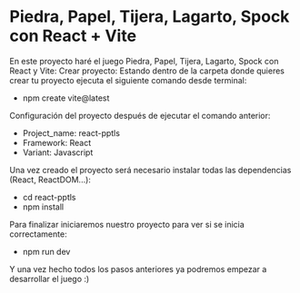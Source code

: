 # Piedra, Papel, Tijera, Lagarto, Spock con React + Vite
En este proyecto haré el juego Piedra, Papel, Tijera, Lagarto, Spock con React y Vite:
Crear proyecto: 
Estando dentro de la carpeta donde quieres crear tu proyecto ejecuta el siguiente comando desde terminal: 
- npm create vite@latest

Configuración del proyecto después de ejecutar el comando anterior:
- Project_name: react-pptls
- Framework: React
- Variant: Javascript
   
Una vez creado el proyecto será necesario instalar todas las dependencias (React, ReactDOM...):
 - cd react-pptls
 - npm install
   
Para finalizar iniciaremos nuestro proyecto para ver si se inicia correctamente: 
- npm run dev

Y una vez hecho todos los pasos anteriores ya podremos empezar a desarrollar el juego :)
